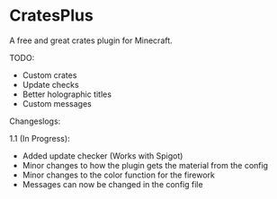CratesPlus
=====================

A free and great crates plugin for Minecraft.


TODO:
 - Custom crates
 - Update checks
 - Better holographic titles
 - Custom messages


Changeslogs:

1.1 (In Progress):
 - Added update checker (Works with Spigot)
 - Minor changes to how the plugin gets the material from the config
 - Minor changes to the color function for the firework
 - Messages can now be changed in the config file